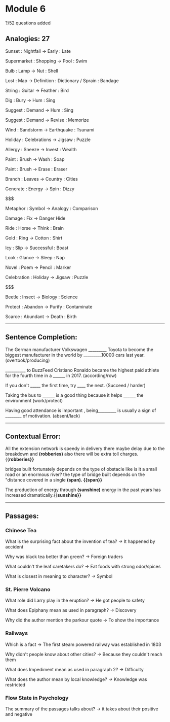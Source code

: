 # Module 6

?/52 questions added

## Analogies: 27
Sunset : Nightfall -> Early : Late

Supermarket : Shopping -> Pool : Swim

Bulb : Lamp -> Nut : Shell

Lost : Map -> Definition : Dictionary / Sprain : Bandage

String : Guitar -> Feather : Bird

Dig : Bury -> Hum : Sing

Suggest : Demand -> Hum : Sing

Suggest : Demand -> Revise : Memorize

Wind : Sandstorm -> Earthquake : Tsunami

Holiday : Celebrations -> Jigsaw : Puzzle

Allergy : Sneeze -> Invest : Wealth

Paint : Brush -> Wash : Soap

Paint : Brush -> Erase : Eraser

Branch : Leaves -> Country : Cities

Generate : Energy -> Spin : Dizzy

$$$ 

Metaphor : Symbol -> Analogy : Comparison

Damage : Fix -> Danger Hide

Ride : Horse -> Think : Brain

Gold : Ring -> Cotton : Shirt

Icy : Slip -> Successful : Boast

Look : Glance -> Sleep : Nap

Novel : Poem -> Pencil : Marker

Celebration : Holiday -> Jigsaw : Puzzle

$$$

Beetle : Insect -> Biology : Science

Protect : Abandon -> Purify : Contaminate

Scarce : Abundant -> Death : Birth

---

## Sentence Completion:

The German manufacturer Volkswagen _________ Toyota to become the biggest manufacturer in the world by _________10000 cars last year. (overtook/producing)

__________ to BuzzFeed Cristiano Ronaldo became the highest paid athlete for the fourth time in a ______ in 2017. (according/row) 

If you don't _____ the first time, try ____ the next. (Succeed / harder)

Taking the bus to ______ is a good thing because it helps ______ the environment (work/protect)

Having good attendance is important , being_________ is usually a sign of ________ of motivation. (absent/lack)

---

## Contextual Error:

All the extension network is speedy in delivery there maybe delay due to the breakdown and **(robberies)** also there will be extra toll charges. {{**robberies}}**

bridges built fortunately depends on the type of obstacle like is it a small road or an enormous river? the type of bridge built depends on the "distance covered in a single **(span).  {{span}}**

The production of energy through **(sunshine)** energy in the past years has increased dramatically.{{**sunshine}}**

---

## Passages:

### Chinese Tea

What is the surprising fact about the invention of tea?
-> It happened by accident

Why was black tea better than green?
-> Foreign traders

What couldn't the leaf caretakers do?
-> Eat foods with strong odor/spices

What is closest in meaning to character?
-> Symbol

### St. Pierre Volcano

What role did Larry play in the eruption?
-> He got people to safety

What does Epiphany mean as used in paragraph?
-> Discovery

Why did the author mention the parkour quote
-> To show the importance

### Railways

Which is a fact
-> The first steam powered railway was established in 1803

Why didn't people know about other cities?
-> Because they couldn't reach them

What does Impediment mean as used in paragraph 2?
-> Difficulty

What does the author mean by local knowledge?
-> Knowledge was restricted

### Flow State in Psychology

The summary of the passages talks about?
-> it takes about their positive and negative
